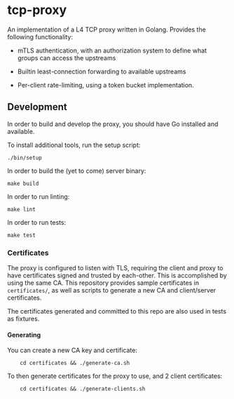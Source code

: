 # tcp-proxy

An implementation of a L4 TCP proxy written in Golang. Provides the following functionality:

* mTLS authentication, with an authorization system to define what groups can access the upstreams

* Builtin least-connection forwarding to available upstreams

* Per-client rate-limiting, using a token bucket implementation.

## Development

In order to build and develop the proxy, you should have Go installed and available.

To install additional tools, run the setup script:

    ./bin/setup

In order to build the (yet to come) server binary:

    make build

In order to run linting:

    make lint

In order to run tests:

    make test

### Certificates

The proxy is configured to listen with TLS, requiring the client and proxy to have certificates signed and trusted by
each-other. This is accomplished by using the same CA. This repository provides sample certificates in `certificates/`,
as well as scripts to generate a new CA and client/server certificates.

The certificates generated and committed to this repo are also used in tests as fixtures.

#### Generating

You can create a new CA key and certificate:

        cd certificates && ./generate-ca.sh

To then generate certificates for the proxy to use, and 2 client certificates:

        cd certificates && ./generate-clients.sh
